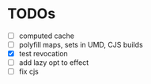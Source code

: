 # TODOs

- [ ] computed cache
- [ ] polyfill maps, sets in UMD, CJS builds
- [x] test revocation
- [ ] add lazy opt to effect
- [ ] fix cjs
